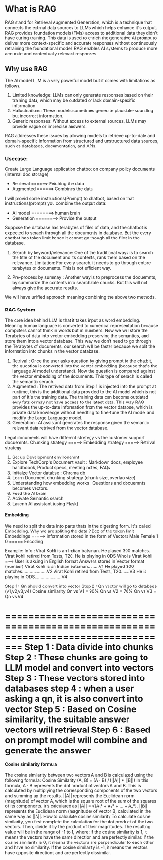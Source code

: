 # What is RAG

RAG stand for Retrieval Augmented Generation, which is a technique that connects the extrnal data sources to LLMs which helps enhance it's output. RAG provides foundation models (FMs) access to additional data they didn’t have during training. This data is used to enrich the generative AI prompt to deliver more context-specific and accurate responses without continuously retraining the foundational model. RAG enables AI systems to produce more accurate and contextually relevant responses.

## Why use RAG

The AI model LLM is a very powerful model but it comes with limitations as follows. 

1. Limited knowledge: LLMs can only generate responses based on their training data, which may be outdated or lack domain-specific information.
2. Hallucinations: These models sometimes generate plausible-sounding but incorrect information.
3. Generic responses: Without access to external sources, LLMs may provide vague or imprecise answers.

RAG addresses these issues by allowing models to retrieve up-to-date and domain-specific information from structured and unstructured data sources, such as databases, documentation, and APIs.

### Usecase:
Create Large Language application chatbot on company policy documents (internal doc storage)

- Retrieval ======> Fetching the data
- Augmented ======> Combines the data

I will provid some instructions(Prompt) to chatbot, based on that instructions(prompt) you combine the output data: 
- AI model ========> human brain
- Generation ========> Provide the output

Suppose the database has terabytes of files of data, and the chatbot is expected to serach through all the documents in database. But the every chatbot has token limit hence it cannot go though all the files in the database.  
1. Search by keyword/relevance: One of the traditional ways is to search the title of the document and its contents, rank them based on the relevance. 
Limitation:
For every search, it needs to go through entore terabytes of documents. This is not efficient way.

2. Pre-process by summay : Another way is to preprocess the docuemnts, by summarize the contents into searchable chunks. But this will not always give the accurate results.

We will have unified approach meaning combining the above two methods.

### RAG System

The core idea behind LLM is that it takes input as word embedding. Meaning human language is converted to numerical representation because computers cannot think in words but in numbers. 
Now we will store the Terabytes of data into vector embedding preserving the semantics, and store them into a vector database. This way we don't need to go through the Terabytes of documents, our search will be faster because we split the information into chunks in the vector database.
1. Retrival : Once the user asks question by giving prompt to the chatbit, the question is converted into the vector embedding (because that's the language AI model understand). Now the question is compared against the vector embedding of the documents. This type of serach is called the semantic serach. 
2. Augmented : The retrived data from Step 1 is injected into the prompt at runtime, this is the additional data provided to the AI model which is not part of it's the training data. The training data can become outdated evry fats or may not have access to the latest data. This way RAG provides the up-to-date information from the vector databse, which is private data knowledge without needting to fine-tune the AI model and modify the Large Language model. 
3. Generation : AI assistant generates the response given the semantic relevant data retrived from the vector database.

Legal documents will have different stretegy vs the customer support docuemnts. 
Chunking strategy =====> Embedding strategy =====> Retrival strategy

1. Set up Development environemnt
2. Explore TechCorp's Document vault : Markdown docs, employee handboook, Product specs, meeting notes, FAQs
3. Initialze Vector databse : Chroma db
4. Learn Document chunking strategy (chunk size, overlao size)
5. Understanding how embedding works : Questions and docuemnts becomes vectors.
6. Feed the AI brain
7. Activate Semantic search
8. Laucnh AI assistant (using Flask)

#### Embedding 

We need to split the data into parts thats in the digesting form. It's called Embedding.
Why we are spliting the data ? Bcz of the token limit
Embeddings =====> information stored in the form of Vectors
Male Female
 1     0   ===== Encoding

Example: 
Info : Virat Kohli is an Indian batsman. He played 300 matches. 
Virat Kohli retired from Tests, T20. He is playing in ODS
Who is Virat Kohli ===> User is aksing in English format
Answers stored in Vector format (number)
Virat Kohli is an Indian batsman.........V1 
He played 300 matches....................V2
Virat Kohli retired from Tests, T20.......V3 
He is playing in ODS......................V4

Step 1 : Qn should convert into vector
Step 2 : Qn vector will go to databses (v1,v2,v3,v4)
         Cosine similarity
         Qn  vs  V1    =   90%
         Qn  vs  V2    =   70%
         Qn  vs  V3    =   
         Qn  vs  V4



=================================================================================
Step 1 : Data divide into chunks
Step 2 : These chunks are going to LLM model and convert into vectors
Step 3 : These vectors stored into databases
step 4 : when a user asking a qn, it is also convert into vector
Step 5 : Based on Cosine similarity, the suitable answer vectors will retrieval
Step 6 : Based on prompt model will combine and generate the answer
================================================================================

#### Cosine similarity formula
The cosine similarity between two vectors A and B is calculated using the following formula:
Cosine Similarity (A, B) = (A · B) / (||A|| * ||B||)
In this formula, A · B represents the dot product of vectors A and B. This is calculated by multiplying the corresponding components of the two vectors and summing up the results. ||A|| represents the Euclidean norm (magnitude) of vector A, which is the square root of the sum of the squares of its components. It’s calculated as ||A|| = √(A₁² + A₂² + … + Aₙ²). ||B|| represents the Euclidean norm (magnitude) of vector B, calculated in the same way as ||A||.
How to calculate cosine similarity
To calculate cosine similarity, you first complete the calculation for the dot product of the two vectors. Then, divide it by the product of their magnitudes. The resulting value will be in the range of -1 to 1, where:
If the cosine similarity is 1, it means the vectors have the same direction and are perfectly similar.
If the cosine similarity is 0, it means the vectors are perpendicular to each other and have no similarity.
If the cosine similarity is -1, it means the vectors have opposite directions and are perfectly dissimilar.

